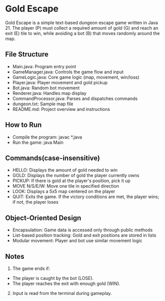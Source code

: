 # Gold Escape
Gold Escape is a simple text-based dungeon escape game written in Java 21.
The player (P) must collect a required amount of gold (G) and reach an exit (E) tile to win, while avoiding a bot (B) that moves randomly around the map.


## File Structure
- Main.java: Program entry point
- GameManager.java: Controls the game flow and input
- GameLogic.java: Core game logic (map, movement, win/loss)
- Player.java: Player movement and gold pickup
- Bot.java: Random bot movement
- Renderer.java: Handles map display
- CommandProcessor.java: Parses and dispatches commands
- dungeon.txt: Sample map file
- README.md: Project overview and instructions


## How to Run
- Compile the program: javac *.java
- Run the game: java Main


## Commands(case-insensitive)
- HELLO: Displays the amount of gold needed to win
- GOLD: Displays the number of gold the player currently owns
- PICKUP: If there is gold at the player's position, pick it up
- MOVE N/S/E/W: Move one tile in specified direction
- LOOK: Displays a 5x5 map centered on the player
- QUIT: Exits the game. If the victory conditions are met, the player wins; if not, the player loses


## Object-Oriented Design
- Encapsulation: Game data is accessed only through public methods
- List-based position tracking: Gold and exit positions are stored in lists
- Modular movement: Player and bot use similar movement logic


## Notes
1. The game ends if:
 - The player is caught by the bot (LOSE).
 - The player reaches the exit with enough gold (WIN).

2. Input is read from the terminal during gameplay.



